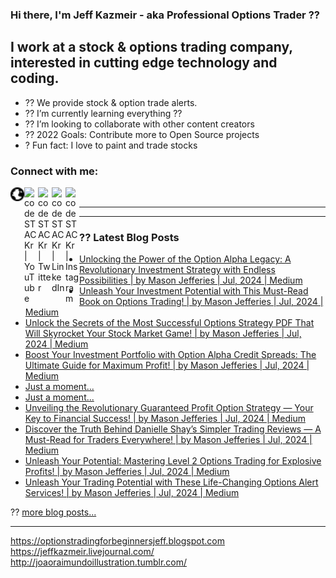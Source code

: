 

<!--
**jeffkazmeir/jeffkazmeir** is a ✨ _special_ ✨ repository because its `README.md` (this file) appears on your GitHub profile.

Here are some ideas to get you started:

- 🔭 I’m currently working on ...
- 🌱 I’m currently learning ...
- 👯 I’m looking to collaborate on ...
- 🤔 I’m looking for help with ...
- 💬 Ask me about ...
- 📫 How to reach me: ...
- 😄 Pronouns: ...
- ⚡ Fun fact: ...
-->
### Hi there, I'm Jeff Kazmeir - aka Professional Options Trader ??
## I work at a stock & options trading company, interested in cutting edge technology and coding.

- ?? We provide stock & option trade alerts.
- ?? I’m currently learning everything ??
- ?? I’m looking to collaborate with other content creators
- ?? 2022 Goals: Contribute more to Open Source projects
- ? Fun fact: I love to paint and trade stocks


### Connect with me:

[<img align="left" alt="codeSTACKr.com" width="22px" src="https://raw.githubusercontent.com/iconic/open-iconic/master/svg/globe.svg" />][website]
[<img align="left" alt="codeSTACKr | YouTube" width="22px" src="https://cdn.jsdelivr.net/npm/simple-icons@v3/icons/youtube.svg" />][youtube]
[<img align="left" alt="codeSTACKr | Twitter" width="22px" src="https://cdn.jsdelivr.net/npm/simple-icons@v3/icons/twitter.svg" />][twitter]
[<img align="left" alt="codeSTACKr | LinkedIn" width="22px" src="https://cdn.jsdelivr.net/npm/simple-icons@v3/icons/linkedin.svg" />][linkedin]
[<img align="left" alt="codeSTACKr | Instagram" width="22px" src="https://cdn.jsdelivr.net/npm/simple-icons@v3/icons/instagram.svg" />][instagram]

<br />

---

---

### ?? Latest Blog Posts

<!-- BLOG-POST-LIST:START -->
- [Unlocking the Power of the Option Alpha Legacy: A Revolutionary Investment Strategy with Endless Possibilities | by Mason Jefferies | Jul, 2024 | Medium](https://tradingoptionsforbeginners.medium.com/unlocking-the-power-of-the-option-alpha-legacy-a-revolutionary-investment-strategy-with-endless-2064f200740e?source=ifttt--------------3)
- [Unleash Your Investment Potential with This Must-Read Book on Options Trading! | by Mason Jefferies | Jul, 2024 | Medium](https://tradingoptionsforbeginners.medium.com/unleash-your-investment-potential-with-this-must-read-book-on-options-trading-602a2fc0a901?source=ifttt--------------3)
- [Unlock the Secrets of the Most Successful Options Strategy PDF That Will Skyrocket Your Stock Market Game! | by Mason Jefferies | Jul, 2024 | Medium](https://tradingoptionsforbeginners.medium.com/unlock-the-secrets-of-the-most-successful-options-strategy-pdf-that-will-skyrocket-your-stock-0bd9f4e9b2ab?source=ifttt--------------3)
- [Boost Your Investment Portfolio with Option Alpha Credit Spreads: The Ultimate Guide for Maximum Profit! | by Mason Jefferies | Jul, 2024 | Medium](https://tradingoptionsforbeginners.medium.com/boost-your-investment-portfolio-with-option-alpha-credit-spreads-the-ultimate-guide-for-maximum-697884d3eec6?source=ifttt--------------3)
- [Just a moment...](https://medium.com/@tradingoptionsforbeginners/simplify-your-trading-game-with-these-rave-reviews-simpler-trading-reviews-break-down-the-trading-8811feaee9c4?source=ifttt--------------3)
- [Just a moment...](https://medium.com/@tradingoptionsforbeginners/unleash-your-inner-investor-why-the-best-options-trading-alert-service-is-a-game-changer-08ba996641ba?source=ifttt--------------3)
- [Unveiling the Revolutionary Guaranteed Profit Option Strategy — Your Key to Financial Success! | by Mason Jefferies | Jul, 2024 | Medium](https://tradingoptionsforbeginners.medium.com/unveiling-the-revolutionary-guaranteed-profit-option-strategy-your-key-to-financial-success-6d77fe17c979?source=ifttt--------------3)
- [Discover the Truth Behind Danielle Shay’s Simpler Trading Reviews — A Must-Read for Traders Everywhere! | by Mason Jefferies | Jul, 2024 | Medium](https://tradingoptionsforbeginners.medium.com/discover-the-truth-behind-danielle-shays-simpler-trading-reviews-a-must-read-for-traders-1e275084fb88?source=ifttt--------------3)
- [Unleash Your Potential: Mastering Level 2 Options Trading for Explosive Profits! | by Mason Jefferies | Jul, 2024 | Medium](https://tradingoptionsforbeginners.medium.com/unleash-your-potential-mastering-level-2-options-trading-for-explosive-profits-65cc474dc2f4?source=ifttt--------------3)
- [Unleash Your Trading Potential with These Life-Changing Options Alert Services! | by Mason Jefferies | Jul, 2024 | Medium](https://tradingoptionsforbeginners.medium.com/unleash-your-trading-potential-with-these-life-changing-options-alert-services-28a843334bbe?source=ifttt--------------3)
<!-- BLOG-POST-LIST:END -->

?? [more blog posts...](https://theministerofcapitalism.com/blog/)

---


[website]: https://kingtradingsystems.com/blog/
[twitter]: https://twitter.com/optionstradejef
[youtube]: https://www.youtube.com/channel/UCEo82TuA0YdbXyO2oPecIHQ
[instagram]: https://tradingoptionsforbeginners.medium.com
[linkedin]: https://ca.linkedin.com/in/theministerofcapitalism
 https://optionstradingforbeginnersjeff.blogspot.com
 https://jeffkazmeir.livejournal.com/
 http://joaoraimundoillustration.tumblr.com/



